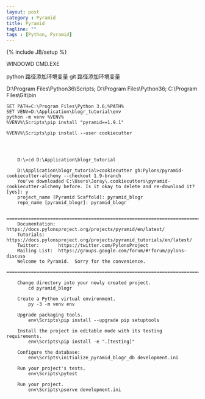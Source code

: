 ```yaml
---
layout: post
category : Pyramid
title: Pyramid
tagline: ""
tags : [Python, Pyramid]
---
```

{% include JB/setup %}




WINDOWD 
CMD.EXE

python 路径添加环境变量
git 路径添加环境变量

D:\Program Files\Python36\Scripts\;
D:\Program Files\Python36\;
C:\Program Files\Git\bin

    SET PATH=C:\Program Files\Python 3.6;%PATH%
    SET VENV=D:\Application\blogr_tutorial\env
    python -m venv %VENV%
    %VENV%\Scripts\pip install "pyramid==1.9.1"
    
    %VENV%\Scripts\pip install --user cookiecutter




        D:\>cd D:\Application\blogr_tutorial

        D:\Application\blogr_tutorial>cookiecutter gh:Pylons/pyramid-cookiecutter-alchemy --checkout 1.9-branch
        You've downloaded C:\Users\Joray\.cookiecutters\pyramid-cookiecutter-alchemy before. Is it okay to delete and re-download it? [yes]: y
        project_name [Pyramid Scaffold]: pyramid_blogr
        repo_name [pyramid_blogr]: pyramid_blogr

        ===============================================================================
        Documentation: https://docs.pylonsproject.org/projects/pyramid/en/latest/
        Tutorials:     https://docs.pylonsproject.org/projects/pyramid_tutorials/en/latest/
        Twitter:       https://twitter.com/PylonsProject
        Mailing List:  https://groups.google.com/forum/#!forum/pylons-discuss
        Welcome to Pyramid.  Sorry for the convenience.
        ===============================================================================

        Change directory into your newly created project.
            cd pyramid_blogr

        Create a Python virtual environment.
            py -3 -m venv env

        Upgrade packaging tools.
            env\Scripts\pip install --upgrade pip setuptools

        Install the project in editable mode with its testing requirements.
            env\Scripts\pip install -e ".[testing]"

        Configure the database:
            env\Scripts\initialize_pyramid_blogr_db development.ini

        Run your project's tests.
            env\Scripts\pytest

        Run your project.
            env\Scripts\pserve development.ini
